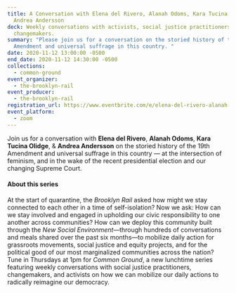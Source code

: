 ```yaml
---
title: A Conversation with Elena del Rivero, Alanah Odoms, Kara Tucina Olidge, &
  Andrea Andersson
deck: Weekly conversations with activists, social justice practitioners, and
  changemakers.
summary: "Please join us for a conversation on the storied history of the 19th
  Amendment and universal suffrage in this country. "
date: 2020-11-12 13:00:00 -0500
end_date: 2020-11-12 14:30:00 -0500
collections:
  - common-ground
event_organizer:
  - the-brooklyn-rail
event_producer:
  - the-brooklyn-rail
registration_url: https://www.eventbrite.com/e/elena-del-rivero-alanah-odoms-kara-tucina-olidge-andrea-andersson-tickets-128297817225
event_platform:
  - zoom
---
```

Join us for a conversation with **Elena del Rivero**, **Alanah Odoms**, **Kara Tucina Olidge**, & **Andrea Andersson** on the storied history of the 19th Amendment and universal suffrage in this country — at the intersection of feminism, and in the wake of the recent presidential election and our changing Supreme Court.

#### **About this series**

At the start of quarantine, the *Brooklyn Rail* asked how might we stay connected to each other in a time of self-isolation? Now we ask: How can we stay involved and engaged in upholding our civic responsibility to one another across communities? How can we deploy this community built through the *New Social Environment*—through hundreds of conversations and meals shared over the past six months—to mobilize daily action for grassroots movements, social justice and equity projects, and for the political good of our most marginalized communities across the nation? Tune in Thursdays at 1pm for *Common Ground*, a new lunchtime series featuring weekly conversations with social justice practitioners, changemakers, and activists on how we can mobilize our daily actions to radically reimagine our democracy.